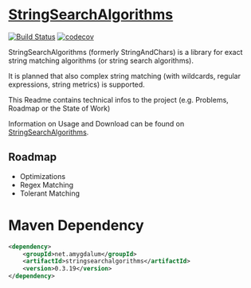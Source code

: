 [StringSearchAlgorithms](http://stringsearchalgorithms.amygdalum.net/)
===============
[![Build Status](https://api.travis-ci.org/almondtools/stringsearchalgorithms.svg)](https://travis-ci.org/almondtools/stringsearchalgorithms)
[![codecov](https://codecov.io/gh/almondtools/stringsearchalgorithms/branch/master/graph/badge.svg)](https://codecov.io/gh/almondtools/stringsearchalgorithms)


StringSearchAlgorithms (formerly StringAndChars) is a library for exact string matching algorithms (or string search algorithms).

It is planned that also complex string matching (with wildcards, regular expressions, string metrics) is supported.

This Readme contains technical infos to the project (e.g. Problems, Roadmap or the State of Work)

Information on Usage and Download can be found on [StringSearchAlgorithms](http://stringsearchalgorithms.amygdalum.net/). 

Roadmap
-----
- Optimizations
- Regex Matching
- Tolerant Matching

Maven Dependency
================

```xml
<dependency>
    <groupId>net.amygdalum</groupId>
    <artifactId>stringsearchalgorithms</artifactId>
    <version>0.3.19</version>
</dependency>
```